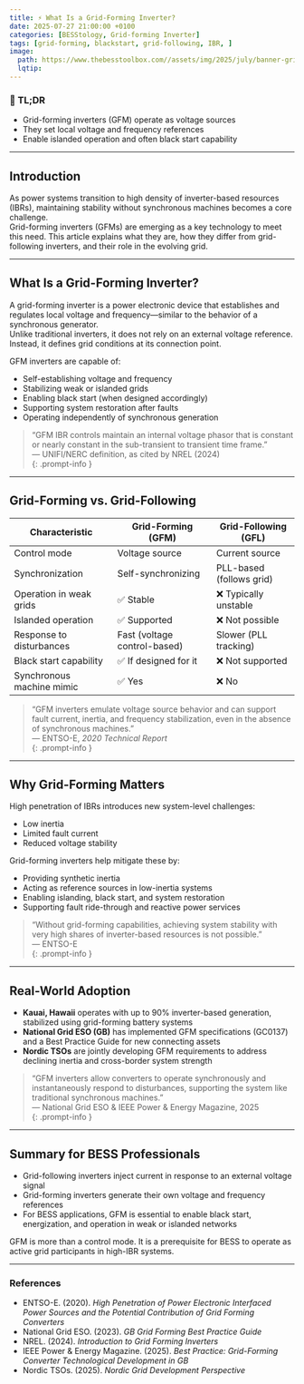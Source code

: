 ```yaml
---
title: ⚡ What Is a Grid-Forming Inverter?
date: 2025-07-27 21:00:00 +0100
categories: [BESStology, Grid-forming Inverter]
tags: [grid-forming, blackstart, grid-following, IBR, ]
image:
  path: https://www.thebesstoolbox.com//assets/img/2025/july/banner-grid-forming-inverter.png
  lqtip:
---
```


### 📌 TL;DR

- Grid-forming inverters (GFM) operate as voltage sources  
- They set local voltage and frequency references
- Enable islanded operation and often black start capability

---

## Introduction

As power systems transition to high density of inverter-based resources (IBRs), maintaining stability without synchronous machines becomes a core challenge.  
Grid-forming inverters (GFMs) are emerging as a key technology to meet this need. This article explains what they are, how they differ from grid-following inverters, and their role in the evolving grid.

---

## What Is a Grid-Forming Inverter?

A grid-forming inverter is a power electronic device that establishes and regulates local voltage and frequency—similar to the behavior of a synchronous generator.  
Unlike traditional inverters, it does not rely on an external voltage reference. Instead, it defines grid conditions at its connection point.

GFM inverters are capable of:

- Self-establishing voltage and frequency
- Stabilizing weak or islanded grids
- Enabling black start (when designed accordingly)
- Supporting system restoration after faults
- Operating independently of synchronous generation

> “GFM IBR controls maintain an internal voltage phasor that is constant or nearly constant in the sub-transient to transient time frame.”  
> — UNIFI/NERC definition, as cited by NREL (2024)  
> {: .prompt-info }

---

## Grid-Forming vs. Grid-Following

| Characteristic             | Grid-Forming (GFM)               | Grid-Following (GFL)         |
|---------------------------|----------------------------------|------------------------------|
| Control mode              | Voltage source                   | Current source               |
| Synchronization           | Self-synchronizing               | PLL-based (follows grid)     |
| Operation in weak grids   | ✅ Stable                         | ❌ Typically unstable         |
| Islanded operation        | ✅ Supported                      | ❌ Not possible               |
| Response to disturbances  | Fast (voltage control-based)     | Slower (PLL tracking)        |
| Black start capability    | ✅ If designed for it             | ❌ Not supported              |
| Synchronous machine mimic | ✅ Yes                            | ❌ No                         |

> “GFM inverters emulate voltage source behavior and can support fault current, inertia, and frequency stabilization, even in the absence of synchronous machines.”  
> — ENTSO-E, *2020 Technical Report*  
> {: .prompt-info }

---

## Why Grid-Forming Matters

High penetration of IBRs introduces new system-level challenges:

- Low inertia
- Limited fault current
- Reduced voltage stability

Grid-forming inverters help mitigate these by:

- Providing synthetic inertia
- Acting as reference sources in low-inertia systems  
- Enabling islanding, black start, and system restoration  
- Supporting fault ride-through and reactive power services

> “Without grid-forming capabilities, achieving system stability with very high shares of inverter-based resources is not possible.”  
> — ENTSO-E  
> {: .prompt-info }

---

## Real-World Adoption

- **Kauai, Hawaii** operates with up to 90% inverter-based generation, stabilized using grid-forming battery systems  
- **National Grid ESO (GB)** has implemented GFM specifications (GC0137) and a Best Practice Guide for new connecting assets  
- **Nordic TSOs** are jointly developing GFM requirements to address declining inertia and cross-border system strength

> “GFM inverters allow converters to operate synchronously and instantaneously respond to disturbances, supporting the system like traditional synchronous machines.”  
> — National Grid ESO & IEEE Power & Energy Magazine, 2025  
> {: .prompt-info }

---

##  Summary for BESS Professionals

- Grid-following inverters inject current in response to an external voltage signal
- Grid-forming inverters generate their own voltage and frequency references
- For BESS applications, GFM is essential to enable black start, energization, and operation in weak or islanded networks

GFM is more than a control mode. It is a prerequisite for BESS to operate as active grid participants in high-IBR systems.

---

### References

- ENTSO-E. (2020). *High Penetration of Power Electronic Interfaced Power Sources and the Potential Contribution of Grid Forming Converters*  
- National Grid ESO. (2023). *GB Grid Forming Best Practice Guide*  
- NREL. (2024). *Introduction to Grid Forming Inverters*  
- IEEE Power & Energy Magazine. (2025). *Best Practice: Grid-Forming Converter Technological Development in GB*  
- Nordic TSOs. (2025). *Nordic Grid Development Perspective*
